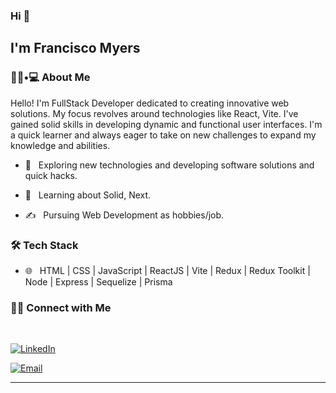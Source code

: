 ### Hi 👋<h2> I'm Francisco Myers</h2>

<h3> 👨🏻•💻 About Me </h3>


<p>Hello! I'm FullStack Developer dedicated to creating innovative web solutions. My focus revolves around  technologies like React, Vite. I've gained solid skills in developing dynamic and functional user interfaces. I'm a quick learner and always eager to take on new challenges to expand my knowledge and abilities.</p>

- 🤔 &nbsp; Exploring new technologies and developing software solutions and quick hacks.

- 🌱 &nbsp; Learning about Solid, Next.

- ✍️ &nbsp; Pursuing Web Development as hobbies/job.

<h3>🛠 Tech Stack</h3>


- 🌐 &nbsp; HTML | CSS | JavaScript | ReactJS | Vite | Redux | Redux Toolkit | Node | Express | Sequelize | Prisma

<!--

- 🛢 &nbsp; Postgress

- 🔧 &nbsp; Git 

-->

<h3> 🤝🏻 Connect with Me </h3>

<br>


<p align="center">

<a href="https://www.linkedin.com/in/franciscomyers/"><img alt="LinkedIn" src="https://img.shields.io/badge/LinkedIn-Francisco%20Myers-blue?style=flat-square&logo=linkedin"></a>
</a>

<a href="mailto:franciscomyers@gmail.com"><img alt="Email" src="https://img.shields.io/badge/Email-franciscomyers@gmail.com-blue?style=flat-square&logo=gmail"></a>

</p>


<hr>
